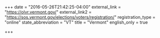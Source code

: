 +++
date = "2016-05-26T21:42:25-04:00"
external_link = "https://olvr.vermont.gov/"
external_link2 = "https://sos.vermont.gov/elections/voters/registration/"
registration_type = "online"
state_abbreviation = "VT"
title = "Vermont"
english_only = true

+++
